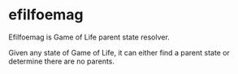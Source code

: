 # efilfoemag

Efilfoemag is Game of Life parent state resolver.

Given any state of Game of Life, it can either find a parent state or determine
there are no parents.
